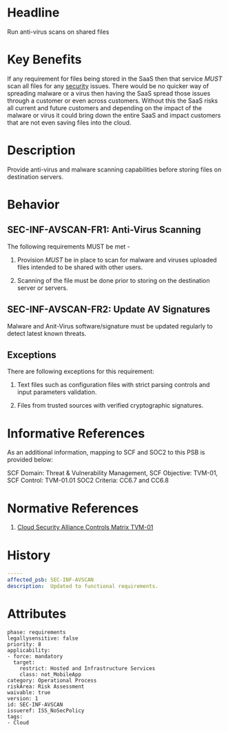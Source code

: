 # Headline

Run anti-virus scans on shared files

# Key Benefits

If any requirement for files being stored in the SaaS then that service
_MUST_ scan all files for any [security](#DEF_Security) issues. There
would be no quicker way of spreading malware or a virus then having the
SaaS spread those issues through a customer or even across customers.
Without this the SaaS risks all current and future customers and
depending on the impact of the malware or virus it could bring down the
entire SaaS and impact customers that are not even saving files into the
cloud.

# Description

Provide anti-virus and malware scanning capabilities before storing
files on destination servers.

# Behavior

## SEC-INF-AVSCAN-FR1: Anti-Virus Scanning

The following requirements MUST be met -

1. Provision _MUST_ be in place to scan for malware and viruses uploaded files intended to be shared with other users. 

2. Scanning of the file must be done prior to storing on the destination server or servers.

## SEC-INF-AVSCAN-FR2: Update AV Signatures

Malware and Anit-Virus software/signature must be updated regularly to detect latest known threats.

## Exceptions

There are following exceptions for this requirement:

1.  Text files such as configuration files with strict parsing controls
    and input parameters validation.

2.  Files from trusted sources with verified cryptographic signatures.

# Informative References

As an additional information, mapping to SCF and SOC2 to this PSB is provided below:

SCF Domain:  Threat & Vulnerability Management, SCF Objective: TVM-01,  SCF Control: TVM-01.01
SOC2 Criteria:  CC6.7 and CC6.8

# Normative References

1.  [Cloud Security Alliance Controls Matrix TVM-01](https://cloudsecurityalliance.org/download/cloud-controls-matrix-v3)

# History

```yaml
-----
affected_psb: SEC-INF-AVSCAN
description:  Updated to functional requirements. 

```

# Attributes

    phase: requirements
    legallysensitive: false
    priority: 8
    applicability:
    - force: mandatory
      target:
        restrict: Hosted and Infrastructure Services
        class: not_MobileApp
    category: Operational Process
    riskArea: Risk Assessment
    waivable: true
    version: 1
    id: SEC-INF-AVSCAN
    issueref: ISS_NoSecPolicy
    tags: 
    - Cloud
